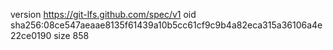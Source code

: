 version https://git-lfs.github.com/spec/v1
oid sha256:08ce547aeaae8135f61439a10b5cc61cf9c9b4a82eca315a36106a4e22ce0190
size 858
